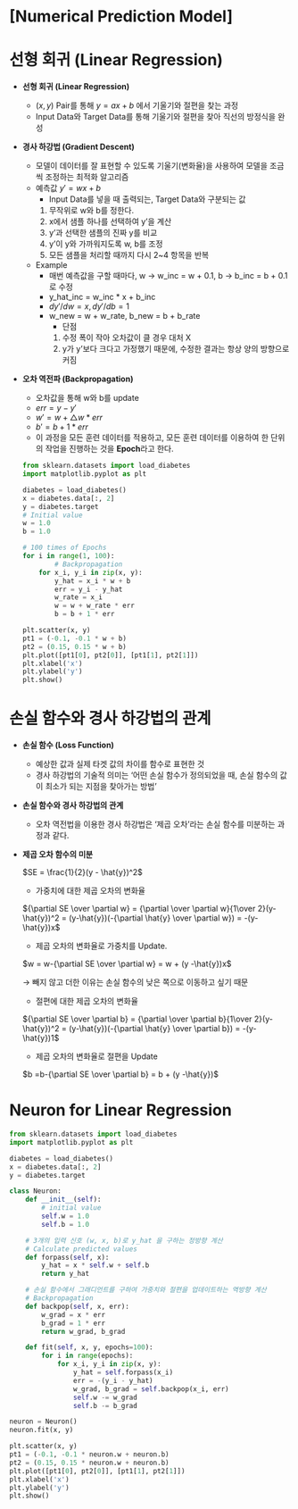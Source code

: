 # [Numerical Prediction Model]
# 선형 회귀 (Linear Regression)


- **선형 회귀 (Linear Regression)**
    - $(x, y)$ Pair를 통해 $y = ax + b$ 에서 기울기와 절편을 찾는 과정
    - Input Data와 Target Data를 통해 기울기와 절편을 찾아 직선의 방정식을 완성

- **경사 하강법 (Gradient Descent)**
    - 모델이 데이터를 잘 표현할 수 있도록 기울기(변화율)을 사용하여 모델을 조금씩 조정하는 최적화 알고리즘
    - 예측값  $y' = wx + b$
        - Input Data를 넣을 때 출력되는, Target Data와 구분되는 값
        1. 무작위로 w와 b를 정한다.
        2. x에서 샘플 하나를 선택하여 y’을 계산
        3. y’과 선택한 샘플의 진짜 y를 비교
        4. y’이 y와 가까워지도록 w, b를 조정
        5. 모든 샘플을 처리할 때까지 다시 2~4 항목을 반복
    - Example
        - 매번 예측값을 구할 때마다, w → w_inc = w + 0.1, b → b_inc = b + 0.1로 수정
        - y_hat_inc = w_inc * x + b_inc
        - $dy'/dw = x, dy'/db = 1$
        - w_new = w + w_rate, b_new = b + b_rate
            - 단점
            1. 수정 폭이 작아 오차값이 클 경우 대처 X
            2. y가 y’보다 크다고 가정했기 때문에, 수정한 결과는 항상 양의 방향으로 커짐
    
- **오차 역전파 (Backpropagation)**
    - 오차값을 통해 w와 b를 update
    - $err = y - y'$
    - $w' = w + \triangle w *err$
    - $b' = b + 1*err$
    - 이 과정을 모든 훈련 데이터를 적용하고, 모든 훈련 데이터를 이용하여 한 단위의 작업을 진행하는 것을 **Epoch**라고 한다.
    
    ```python
    from sklearn.datasets import load_diabetes
    import matplotlib.pyplot as plt
    
    diabetes = load_diabetes()
    x = diabetes.data[:, 2]
    y = diabetes.target
    # Initial value
    w = 1.0
    b = 1.0
    
    # 100 times of Epochs
    for i in range(1, 100):
    		# Backpropagation 
        for x_i, y_i in zip(x, y):
            y_hat = x_i * w + b
            err = y_i - y_hat
            w_rate = x_i
            w = w + w_rate * err
            b = b + 1 * err
    
    plt.scatter(x, y)
    pt1 = (-0.1, -0.1 * w + b)
    pt2 = (0.15, 0.15 * w + b)
    plt.plot([pt1[0], pt2[0]], [pt1[1], pt2[1]])
    plt.xlabel('x')
    plt.ylabel('y')
    plt.show()
    ```
 
    

# 손실 함수와 경사 하강법의 관계


- **손실 함수 (Loss Function)**
    - 예상한 값과 실제 타겟 값의 차이를 함수로 표현한 것
    - 경사 하강법의 기술적 의미는 ‘어떤 손실 함수가 정의되었을 때, 손실 함수의 값이 최소가 되는 지점을 찾아가는 방법’
    
- **손실 함수와 경사 하강법의 관계**
    - 오차 역전법을 이용한 경사 하강법은 ‘제곱 오차’라는 손실 함수를 미분하는 과정과 같다.
    
- **제곱 오차 함수의 미분**
    
    $SE = \frac{1}{2}(y - \hat{y})^2$
    
    - 가중치에 대한 제곱 오차의 변화율
    
    ${\partial SE \over \partial w} = {\partial \over \partial w}{1\over 2}(y-\hat{y})^2 = (y-\hat{y})(-{\partial \hat{y} \over \partial w}) = -(y-\hat{y})x$
    
    - 제곱 오차의 변화율로 가중치를 Update.
    
    $w = w-{\partial SE \over \partial w} = w + (y -\hat{y})x$
    
    → 빼지 않고 더한 이유는 손실 함수의 낮은 쪽으로 이동하고 싶기 때문
    
    - 절편에 대한 제곱 오차의 변화율
    
    ${\partial SE \over \partial b} = {\partial \over \partial b}{1\over 2}(y-\hat{y})^2 = (y-\hat{y})(-{\partial \hat{y} \over \partial b}) = -(y-\hat{y})1$
    
    - 제곱 오차의 변화율로 절편을 Update
    
    $b =b-{\partial SE \over \partial b} = b + (y -\hat{y})$
    

# Neuron for Linear Regression

```python
from sklearn.datasets import load_diabetes
import matplotlib.pyplot as plt

diabetes = load_diabetes()
x = diabetes.data[:, 2]
y = diabetes.target

class Neuron:
    def __init__(self):
        # initial value
        self.w = 1.0
        self.b = 1.0

    # 3개의 입력 신호 (w, x, b)로 y_hat 을 구하는 정방향 계산
    # Calculate predicted values
    def forpass(self, x):
        y_hat = x * self.w + self.b
        return y_hat

    # 손실 함수에서 그래디언트를 구하여 가중치와 절편을 업데이트하는 역방향 계산
    # Backpropagation
    def backpop(self, x, err):
        w_grad = x * err
        b_grad = 1 * err
        return w_grad, b_grad

    def fit(self, x, y, epochs=100):
        for i in range(epochs):
            for x_i, y_i in zip(x, y):
                y_hat = self.forpass(x_i)
                err = -(y_i - y_hat)
                w_grad, b_grad = self.backpop(x_i, err)
                self.w -= w_grad
                self.b -= b_grad

neuron = Neuron()
neuron.fit(x, y)

plt.scatter(x, y)
pt1 = (-0.1, -0.1 * neuron.w + neuron.b)
pt2 = (0.15, 0.15 * neuron.w + neuron.b)
plt.plot([pt1[0], pt2[0]], [pt1[1], pt2[1]])
plt.xlabel('x')
plt.ylabel('y')
plt.show()
```
